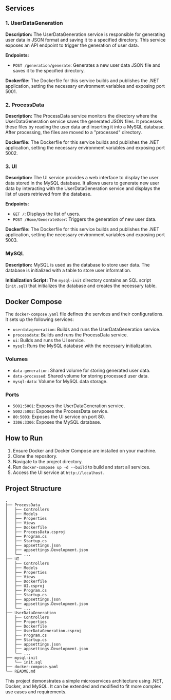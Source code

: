 ## Services

### 1. UserDataGeneration

**Description:**
The UserDataGeneration service is responsible for generating user data in JSON format and saving it to a specified directory. This service exposes an API endpoint to trigger the generation of user data.

**Endpoints:**

- `POST /generation/generate`: Generates a new user data JSON file and saves it to the specified directory.

**Dockerfile:**
The Dockerfile for this service builds and publishes the .NET application, setting the necessary environment variables and exposing port 5001.

### 2. ProcessData

**Description:**
The ProcessData service monitors the directory where the UserDataGeneration service saves the generated JSON files. It processes these files by reading the user data and inserting it into a MySQL database. After processing, the files are moved to a "processed" directory.

**Dockerfile:**
The Dockerfile for this service builds and publishes the .NET application, setting the necessary environment variables and exposing port 5002.

### 3. UI

**Description:**
The UI service provides a web interface to display the user data stored in the MySQL database. It allows users to generate new user data by interacting with the UserDataGeneration service and displays the list of users retrieved from the database.

**Endpoints:**

- `GET /`: Displays the list of users.
- `POST /Home/GenerateUser`: Triggers the generation of new user data.

**Dockerfile:**
The Dockerfile for this service builds and publishes the .NET application, setting the necessary environment variables and exposing port 5003.

### MySQL

**Description:**
MySQL is used as the database to store user data. The database is initialized with a table to store user information.

**Initialization Script:**
The `mysql-init` directory contains an SQL script (`init.sql`) that initializes the database and creates the necessary table.

## Docker Compose

The `docker-compose.yaml` file defines the services and their configurations. It sets up the following services:

- `userdatageneration`: Builds and runs the UserDataGeneration service.
- `processdata`: Builds and runs the ProcessData service.
- `ui`: Builds and runs the UI service.
- `mysql`: Runs the MySQL database with the necessary initialization.

### Volumes

- `data-generation`: Shared volume for storing generated user data.
- `data-processed`: Shared volume for storing processed user data.
- `mysql-data`: Volume for MySQL data storage.

### Ports

- `5001:5001`: Exposes the UserDataGeneration service.
- `5002:5002`: Exposes the ProcessData service.
- `80:5003`: Exposes the UI service on port 80.
- `3306:3306`: Exposes the MySQL database.

## How to Run

1. Ensure Docker and Docker Compose are installed on your machine.
2. Clone the repository.
3. Navigate to the project directory.
4. Run `docker-compose up -d --build` to build and start all services.
5. Access the UI service at `http://localhost`.

## Project Structure

```
.
├── ProcessData
│   ├── Controllers
│   ├── Models
│   ├── Properties
│   ├── Views
│   ├── Dockerfile
│   ├── ProcessData.csproj
│   ├── Program.cs
│   ├── Startup.cs
│   ├── appsettings.json
│   ├── appsettings.Development.json
│   └── ...
├── UI
│   ├── Controllers
│   ├── Models
│   ├── Properties
│   ├── Views
│   ├── Dockerfile
│   ├── UI.csproj
│   ├── Program.cs
│   ├── Startup.cs
│   ├── appsettings.json
│   ├── appsettings.Development.json
│   └── ...
├── UserDataGeneration
│   ├── Controllers
│   ├── Properties
│   ├── Dockerfile
│   ├── UserDataGeneration.csproj
│   ├── Program.cs
│   ├── Startup.cs
│   ├── appsettings.json
│   ├── appsettings.Development.json
│   └── ...
├── mysql-init
│   └── init.sql
├── docker-compose.yaml
└── README.md
```

This project demonstrates a simple microservices architecture using .NET, Docker, and MySQL. It can be extended and modified to fit more complex use cases and requirements.
